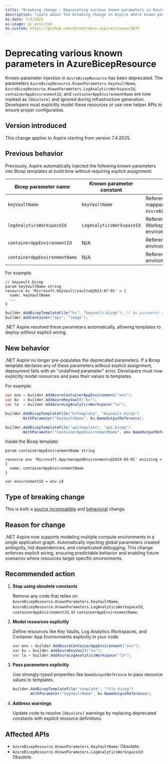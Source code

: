 ```yaml
---
title: "Breaking change - Deprecating various known parameters in AzureBicepResource"
description: "Learn about the breaking change in Aspire where known parameter injection in AzureBicepResource has been deprecated."
ms.date: 7/4/2025
ai-usage: ai-assisted
ms.custom: https://github.com/dotnet/docs-aspire/issues/3675
---
```


# Deprecating various known parameters in AzureBicepResource

Known parameter injection in `AzureBicepResource` has been deprecated. The parameters `AzureBicepResource.KnownParameters.KeyVaultName`, `AzureBicepResource.KnownParameters.LogAnalyticsWorkspaceId`, `containerAppEnvironmentId`, and `containerAppEnvironmentName` are now marked as `[Obsolete]` and ignored during infrastructure generation. Developers must explicitly model these resources or use new helper APIs to ensure proper configuration.

## Version introduced

This change applies to Aspire starting from version 7.4.2025.

## Previous behavior

Previously, Aspire automatically injected the following known parameters into Bicep templates at build time without requiring explicit assignment:

| Bicep parameter name | Known parameter constant | Typical use |
|--|--|--|
| `keyVaultName` | `KeyVaultName` | Reference a Key Vault for secrets mapped to `AzureBicepResource.GetSecretOutput`. |
| `logAnalyticsWorkspaceId` | `LogAnalyticsWorkspaceId` | Reference the Log Analytics Workspace ID associated with the environment. |
| `containerAppEnvironmentId` | N/A | Reference the container app environment ID. |
| `containerAppEnvironmentName` | N/A | Reference the container app environment name. |

For example:

```bicep
// keyvault.bicep
param keyVaultName string
resource kv 'Microsoft.KeyVault/vaults@2023-07-01' = {
  name: keyVaultName
  ...
}
```

```csharp
builder.AddBicepTemplateFile("kv", "keyvault.bicep"); // No parameter assignment needed
builder.AddContainer("api", "image");
```

.NET Aspire resolved these parameters automatically, allowing templates to deploy without explicit wiring.

## New behavior

.NET Aspire no longer pre-populates the deprecated parameters. If a Bicep template declares any of these parameters without explicit assignment, deployment fails with an "undefined parameter" error. Developers must now explicitly model resources and pass their values to templates.

For example:

```csharp
var env = builder.AddAzureContainerAppEnvironment("env");
var kv  = builder.AddAzureKeyVault("kv");
var la  = builder.AddAzureLogAnalyticsWorkspace("la");

builder.AddBicepTemplateFile("kvTemplate", "keyvault.bicep")
       .WithParameter("keyVaultName", kv.NameOutputReference);

builder.AddBicepTemplateFile("apiTemplate", "api.bicep")
       .WithParameter("containerAppEnvironmentName", env.NameOutputReference);
```

Inside the Bicep template:

```bicep
param containerAppEnvironmentName string

resource env 'Microsoft.App/managedEnvironments@2024-03-01' existing = {
  name: containerAppEnvironmentName
}

var environmentId = env.id
```

## Type of breaking change

This is both a [source incompatible](../categories.md#source-compatibility) and [behavioral](../categories.md#behavioral-change) change.

## Reason for change

.NET Aspire now supports modeling multiple compute environments in a single application graph. Automatically injecting global parameters created ambiguity, hid dependencies, and complicated debugging. This change enforces explicit wiring, ensuring predictable behavior and enabling future scenarios where resources target specific environments.

## Recommended action

1. **Stop using obsolete constants**

   Remove any code that relies on `AzureBicepResource.KnownParameters.KeyVaultName`, `AzureBicepResource.KnownParameters.LogAnalyticsWorkspaceId`, `containerAppEnvironmentId`, or `containerAppEnvironmentName`.

1. **Model resources explicitly**

   Define resources like Key Vaults, Log Analytics Workspaces, and Container App Environments explicitly in your code.

   ```csharp
   var env = builder.AddAzureContainerAppEnvironment("env");
   var kv = builder.AddAzureKeyVault("kv");
   var la = builder.AddAzureLogAnalyticsWorkspace("la");
   ```

1. **Pass parameters explicitly**

   Use strongly-typed properties like `NameOutputReference` to pass resource values to templates.

   ```csharp
   builder.AddBicepTemplateFile("template", "file.bicep")
          .WithParameter("keyVaultName", kv.NameOutputReference);
   ```

1. **Address warnings**

   Update code to resolve `[Obsolete]` warnings by replacing deprecated constants with explicit resource definitions.

## Affected APIs

- `AzureBicepResource.KnownParameters.KeyVaultName`: Obsolete.
- `AzureBicepResource.KnownParameters.LogAnalyticsWorkspaceId`: Obsolete.
